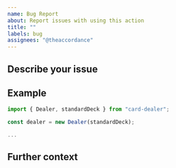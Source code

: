 ```yaml
---
name: Bug Report
about: Report issues with using this action
title: ""
labels: bug
assignees: "@theaccordance"
---
```


## Describe your issue

## Example

<!-- Please provide a code sample which can be used to reproduce your problem -->

```javascript
import { Dealer, standardDeck } from "card-dealer";

const dealer = new Dealer(standardDeck);

...
```

## Further context

<!-- If helpful please provide screenshots, logs, links to other related issues. -->
